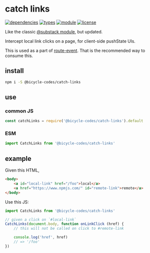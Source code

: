 # catch links
[![dependencies](https://img.shields.io/badge/dependencies-zero-brightgreen.svg?style=flat-square)](package.json)
[![types](https://img.shields.io/npm/types/@bicycle-codes/catch-links?style=flat-square)](README.md)
[![module](https://img.shields.io/badge/module-ESM%2FCJS-blue?style=flat-square)](README.md)
[![license](https://img.shields.io/badge/license-MIT-brightgreen.svg?style=flat-square)](LICENSE)

Like the classic [@substack module](https://www.npmjs.com/package/catch-links), but updated.

Intercept local link clicks on a page, for client-side pushState UIs.

This is used as a part of [route-event](https://github.com/bicycle-codes/route-event). That is the recommended way to consume this.

## install
```sh
npm i -S @bicycle-codes/catch-links
```

## use

### common JS
```js
const catchLinks = require('@bicycle-codes/catch-links').default
```

### ESM
```js
import CatchLinks from '@bicycle-codes/catch-links'
```

## example
Given this HTML,
```html
<body>
    <a id="local-link" href="/foo">local</a>
    <a href="https://www.npmjs.com/" id="remote-link">remote</a>
</body>
```

Use this JS:
```js
import CatchLinks from '@bicycle-codes/catch-links'

// given a click on `#local-link`
CatchLinks(document.body, function onLinkClick (href) {
    // this will not be called on click to #remote-link

    console.log('href', href)
    // => '/foo'
})
```
